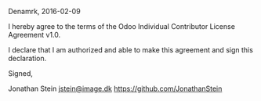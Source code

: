 Denamrk, 2016-02-09

I hereby agree to the terms of the Odoo Individual Contributor License
Agreement v1.0.

I declare that I am authorized and able to make this agreement and sign this
declaration.

Signed,

Jonathan Stein jstein@image.dk https://github.com/JonathanStein

